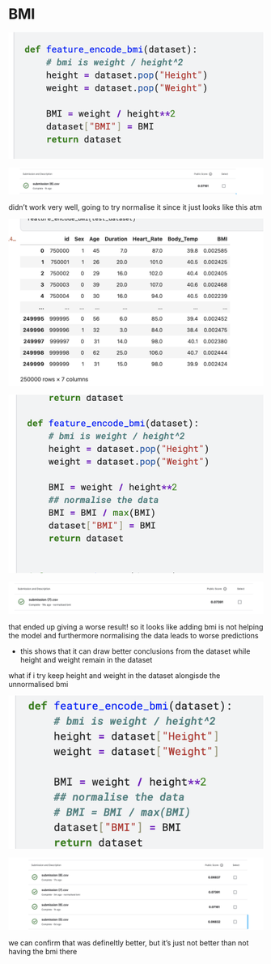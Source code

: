 # BMI

![image.png](BMI%202020ad20e1d380c686d1feaddff6069f/image.png)

![image.png](BMI%202020ad20e1d380c686d1feaddff6069f/image%201.png)

didn’t work very well, going to try normalise it since it just looks like this atm

![image.png](BMI%202020ad20e1d380c686d1feaddff6069f/image%202.png)

![image.png](BMI%202020ad20e1d380c686d1feaddff6069f/image%203.png)

![image.png](BMI%202020ad20e1d380c686d1feaddff6069f/image%204.png)

that ended up giving a worse result! so it looks like adding bmi is not helping the model and furthermore normalising the data leads to worse predictions

- this shows that it can draw better conclusions from the dataset while height and weight remain in the dataset

what if i try keep height and weight in the dataset alongisde the unnormalised bmi

![image.png](BMI%202020ad20e1d380c686d1feaddff6069f/image%205.png)

![image.png](BMI%202020ad20e1d380c686d1feaddff6069f/image%206.png)

we can confirm that was defineltly better, but it’s just not better than not having the bmi there